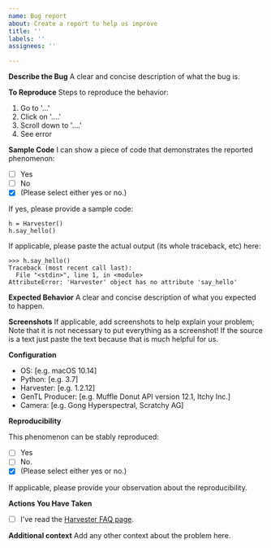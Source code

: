 ```yaml
---
name: Bug report
about: Create a report to help us improve
title: ''
labels: ''
assignees: ''

---
```


**Describe the Bug**
A clear and concise description of what the bug is.

**To Reproduce**
Steps to reproduce the behavior:
1. Go to '...'
2. Click on '....'
3. Scroll down to '....'
4. See error

**Sample Code**
 I can show a piece of code that demonstrates the reported phenomenon:

- [ ] Yes
- [ ] No
- [X] (Please select either yes or no.)

If yes, please provide a sample code:
```
h = Harvester()
h.say_hello()
```
If applicable, please paste the actual output (its whole traceback, etc) here:
```
>>> h.say_hello()
Traceback (most recent call last):
  File "<stdin>", line 1, in <module>
AttributeError: 'Harvester' object has no attribute 'say_hello'
```
 
**Expected Behavior**
A clear and concise description of what you expected to happen.

**Screenshots**
If applicable, add screenshots to help explain your problem; Note that it is not necessary to put everything as a screenshot! If the source is a text just paste the text because that is much helpful for us.

**Configuration**

<!-- Add additional items if needed! -->

 - OS: [e.g. macOS 10.14]
 - Python: [e.g. 3.7]
 - Harvester: [e.g. 1.2.12]
 - GenTL Producer: [e.g. Muffle Donut API version 12.1, Itchy Inc.]
 - Camera: [e.g. Gong Hyperspectral, Scratchy AG]

**Reproducibility**

This phenomenon can be stably reproduced:

- [ ] Yes
- [ ] No.
- [X] (Please select either yes or no.)

If applicable, please provide your observation about the reproducibility.

**Actions You Have Taken**

<!-- Add additional items if needed! -->
 
- [ ] I've read the [Harvester FAQ page](https://github.com/genicam/harvesters/wiki/FAQ).

**Additional context**
Add any other context about the problem here.

